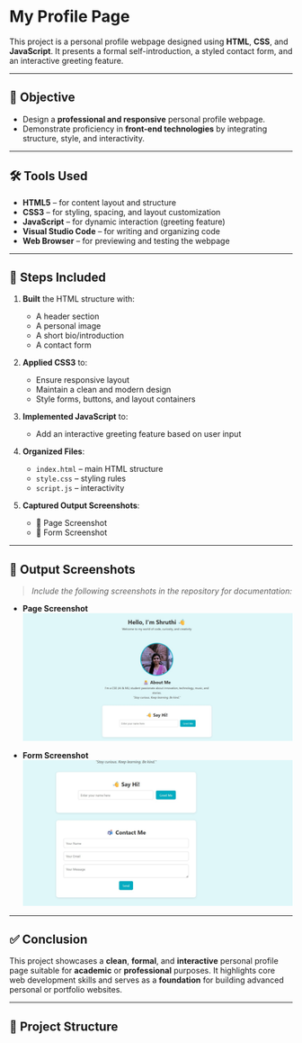 # My Profile Page

This project is a personal profile webpage designed using **HTML**, **CSS**, and **JavaScript**. It presents a formal self-introduction, a styled contact form, and an interactive greeting feature.

---

## 🌟 Objective

- Design a **professional and responsive** personal profile webpage.
- Demonstrate proficiency in **front-end technologies** by integrating structure, style, and interactivity.

---

## 🛠️ Tools Used

- **HTML5** – for content layout and structure  
- **CSS3** – for styling, spacing, and layout customization  
- **JavaScript** – for dynamic interaction (greeting feature)  
- **Visual Studio Code** – for writing and organizing code  
- **Web Browser** – for previewing and testing the webpage  

---

## 🚧 Steps Included

1. **Built** the HTML structure with:
   - A header section
   - A personal image
   - A short bio/introduction
   - A contact form

2. **Applied CSS3** to:
   - Ensure responsive layout
   - Maintain a clean and modern design
   - Style forms, buttons, and layout containers

3. **Implemented JavaScript** to:
   - Add an interactive greeting feature based on user input

4. **Organized Files**:
   - `index.html` – main HTML structure
   - `style.css` – styling rules
   - `script.js` – interactivity

5. **Captured Output Screenshots**:
   - 🎯 Page Screenshot  
   - 📝 Form Screenshot  

---

## 📸 Output Screenshots

> _Include the following screenshots in the repository for documentation:_

- **Page Screenshot**  
  ![Page Screenshot](scr1.jpg)

- **Form Screenshot**  
  ![Form Screenshot](scr2.jpg)

---

## ✅ Conclusion

This project showcases a **clean**, **formal**, and **interactive** personal profile page suitable for **academic** or **professional** purposes. It highlights core web development skills and serves as a **foundation** for building advanced personal or portfolio websites.

---

## 📂 Project Structure

